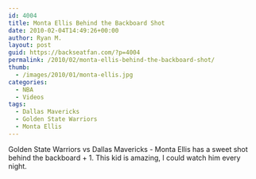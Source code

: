 ```yaml
---
id: 4004
title: Monta Ellis Behind the Backboard Shot
date: 2010-02-04T14:49:26+00:00
author: Ryan M.
layout: post
guid: https://backseatfan.com/?p=4004
permalink: /2010/02/monta-ellis-behind-the-backboard-shot/
thumb:
  - /images/2010/01/monta-ellis.jpg
categories:
  - NBA
  - Videos
tags:
  - Dallas Mavericks
  - Golden State Warriors
  - Monta Ellis
---
```


<div class="entry">
  <p>
  </p>

  <p>
    Golden State Warriors vs Dallas Mavericks - Monta Ellis has a sweet shot behind the backboard + 1. This kid is amazing, I could watch him every night.
  </p>
</div>
